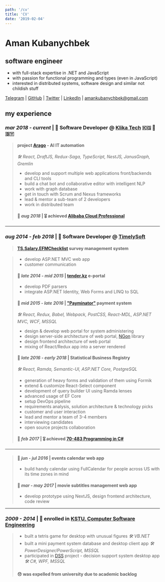 ```yaml
---
path: '/cv'
title: 'CV'
date: '2019-02-04'
---
```


# Aman Kubanychbek

## software engineer

- with full-stack expertise in .NET and JavaScript
- with passion for functional programming and types (even in JavaScript)
- interested in distributed systems, software design and similar not childish stuff

[Telegram] | [GitHub] | [Twitter] | [LinkedIn] | amankubanychbek@gmail.com

## my experience

### _mar 2018 - current_ | 🎉 Software Developer @ [Klika Tech] 🇰🇬 🛫 🇧🇾

> #### project [Arago] - AI IT automation
>
> _🛠 React, DraftJS, Redux-Saga, TypeScript, NestJS, JanusGraph, Gremlin_
>
> - develop and support multiple web applications front/backends and CLI tools
> - build a chat bot and collaborative editor with intelligent NLP
> - work with graph database
> - get in touch with Scrum and Nexus frameworks
> - lead & mentor a sub-team of 2 developers
> - work in distributed team
>
> #### 🎉 _aug 2018_ | 🎖 achieved [Alibaba Cloud Professional]

---

### _aug 2014 - feb 2018_ | 🎉 Software Developer @ [TimelySoft]

> #### [TS.Salary.EFMChecklist] survey management system

> - develop ASP.NET MVC web app
> - customer communication
>
> #### 📅 _late 2014 - mid 2015_ | [tender.kz] e-portal
>
> - develop PDF parsers
> - integrate ASP.NET Identity, Web Forms and LINQ to SQL
>
> #### 📅 _mid 2015 - late 2016_ | ["Payminator"] payment system
>
> _🛠 React, Redux, Babel, Webpack, PostCSS, React-MDL, ASP.NET MVC, WCF, MSSQL_
>
> - design & develop web portal for system administering
> - design server-side architecture of web portal, [NGon] library
> - design frontend architecture of web portal
> - mixing of React/Redux app into a server rendered
>
> #### 📅 _late 2016 - early 2018_ | Statistical Business Registry
>
> _🛠 React, Ramda, Semantic-UI, ASP.NET Core, PostgreSQL_
>
> - generation of heavy forms and validation of them using Formik
> - extend & customize React-Select component
> - development of query builder UI using Ramda lenses
> - advanced usage of EF Core
> - setup DevOps pipeline
> - requirements analysis, solution architecture & technology picks
> - customer and user interaction
> - lead and mentor a team of 3-4 members
> - interviewing candidates
> - open source projects collaboration
>
> #### 🎉 _feb 2017_ | 🎖 achieved [70-483 Programming in C#]

---

> #### 📅 _jun - jul 2016_ | events calendar web app
>
> - build handy calendar using FullCalendar for people across US with its time zones in mind
>
> #### 📅 _mar - may 2017_ | movie subtitles management web app
>
> - develop prototype using NextJS, design frontend architecture, code review

---

### _2009 - 2014_ | 🎉 enrolled in [KSTU, Computer Software Engineering][university]

> - built a tetris game for desktop with unusual figures _🛠 VB.NET_
> - built a mini payment system database and desktop client app _🛠 PowerDesigner/PowerScript, MSSQL_
> - participated in [DSS] project - decision support system desktop app _🛠 C#, WPF, MSSQL_
>
> #### 😞 was expelled from university due to academic backlog

[telegram]: https://t.me/amankkg
[github]: https://github.com/amankkg
[twitter]: https://twitter.com/amankkg
[linkedin]: https://www.linkedin.com/in/amankubanychbek/
[university]: https://kstu.kg/kafedra-programmnoe-obespechenie-kompyuternyh-sistem/
[dss]: https://github.com/amankkg/DSS
[timelysoft]: http://www.timelysoft.net/
[klika tech]: http://www.klika-tech.com/
[tender.kz]: http://www.timelysoft.net/en/projects/tenderkz/
[ts.salary.efmchecklist]: http://www.timelysoft.net/en/projects/tssalary/managementofadvertisingcampaigns/
["payminator"]: http://www.timelysoft.net/ru/projects/Payminator/
[ngon]: https://github.com/amankkg/NGonAlt
[70-483 programming in c#]: https://www.youracclaim.com/badges/3c5fcbc2-5cff-4d3b-a9ac-6d23adec9f70/public_url
[arago]: https://arago.co/
[alibaba cloud professional]: https://gist.github.com/amankkg/6af5bb7f4db96969d7e1c44d16b69e9a

